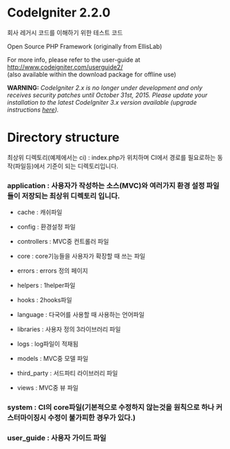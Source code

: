 # CodeIgniter 2.2.0
회사 레거시 코드를 이해하기 위한 테스트 코드  

Open Source PHP Framework (originally from EllisLab)  

For more info, please refer to the user-guide at http://www.codeigniter.com/userguide2/  
(also available within the download package for offline use)

**WARNING:** *CodeIgniter 2.x is no longer under development and only receives security patches until October 31st, 2015.
Please update your installation to the latest CodeIgniter 3.x version available
(upgrade instructions [here](http://www.codeigniter.com/userguide3/installation/upgrade_300.html)).* 

# Directory structure
최상위 디렉토리(예제에서는 ci) : index.php가 위치하며 CI에서 경로를 필요로하는 동작(파일등)에서 기준이 되는 디렉토리입니다.

### application : 사용자가 작성하는 소스(MVC)와 여러가지 환경 설정 파일들이 저장되는 최상위 디렉토리 입니다.

- cache : 캐쉬파일

- config : 환경설정 파일

- controllers : MVC중 컨트롤러 파일

- core : core기능들을 사용자가 확장할 때 쓰는 파일

- errors : errors 정의 페이지

- helpers : 1helper파일

- hooks : 2hooks파일

- language : 다국어를 사용할 때 사용하는 언어파일

- libraries : 사용자 정의 3라이브러리 파일

- logs : log파일이 적재됨

- models : MVC중 모델 파일

- third_party : 서드파티 라이브러리 파일

- views : MVC중 뷰 파일

### system : CI의 core파일(기본적으로 수정하지 않는것을 원칙으로 하나 커스터마이징시 수정이 불가피한 경우가 있다.)  
### user_guide : 사용자 가이드 파일